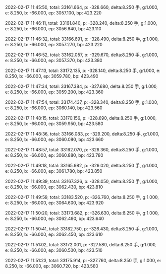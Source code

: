 2022-02-17 11:45:50, total: 33161.664, p: -328.660, delta:8.250 手, g:1.000, e: 8.250, b: -66.000, ep: 3057.100, bp: 423.220

2022-02-17 11:46:11, total: 33161.840, p: -328.240, delta:8.250 手, g:1.000, e: 8.250, b: -66.000, ep: 3056.640, bp: 423.110

2022-02-17 11:46:32, total: 33166.691, p: -328.490, delta:8.250 手, g:1.000, e: 8.250, b: -66.000, ep: 3057.270, bp: 423.220

2022-02-17 11:46:52, total: 33162.057, p: -329.670, delta:8.250 手, g:1.000, e: 8.250, b: -66.000, ep: 3057.370, bp: 423.380

2022-02-17 11:47:13, total: 33172.135, p: -328.140, delta:8.250 手, g:1.000, e: 8.250, b: -66.000, ep: 3059.780, bp: 423.490

2022-02-17 11:47:34, total: 33167.384, p: -327.680, delta:8.250 手, g:1.000, e: 8.250, b: -66.000, ep: 3059.200, bp: 423.360

2022-02-17 11:47:54, total: 33174.437, p: -328.340, delta:8.250 手, g:1.000, e: 8.250, b: -66.000, ep: 3060.140, bp: 423.560

2022-02-17 11:48:15, total: 33170.156, p: -328.690, delta:8.250 手, g:1.000, e: 8.250, b: -66.000, ep: 3059.950, bp: 423.580

2022-02-17 11:48:36, total: 33166.083, p: -329.200, delta:8.250 手, g:1.000, e: 8.250, b: -66.000, ep: 3060.080, bp: 423.660

2022-02-17 11:48:57, total: 33162.070, p: -329.360, delta:8.250 手, g:1.000, e: 8.250, b: -66.000, ep: 3060.880, bp: 423.780

2022-02-17 11:49:18, total: 33165.982, p: -329.020, delta:8.250 手, g:1.000, e: 8.250, b: -66.000, ep: 3061.780, bp: 423.850

2022-02-17 11:49:39, total: 33167.326, p: -328.050, delta:8.250 手, g:1.000, e: 8.250, b: -66.000, ep: 3062.430, bp: 423.810

2022-02-17 11:49:59, total: 33183.520, p: -326.760, delta:8.250 手, g:1.000, e: 8.250, b: -66.000, ep: 3064.600, bp: 423.920

2022-02-17 11:50:20, total: 33173.682, p: -326.630, delta:8.250 手, g:1.000, e: 8.250, b: -66.000, ep: 3062.490, bp: 423.640

2022-02-17 11:50:41, total: 33182.750, p: -326.430, delta:8.250 手, g:1.000, e: 8.250, b: -66.000, ep: 3062.450, bp: 423.610

2022-02-17 11:51:02, total: 33172.001, p: -327.580, delta:8.250 手, g:1.000, e: 8.250, b: -66.000, ep: 3060.500, bp: 423.510

2022-02-17 11:51:23, total: 33175.914, p: -327.760, delta:8.250 手, g:1.000, e: 8.250, b: -66.000, ep: 3060.720, bp: 423.560